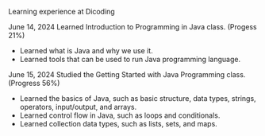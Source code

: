Learning experience at Dicoding

June 14, 2024
Learned Introduction to Programming in Java class. (Progess 21%)
* Learned what is Java and why we use it.
* Learned tools that can be used to run Java programming language.

June 15, 2024
Studied the Getting Started with Java Programming class. (Progress 56%)
* Learned the basics of Java, such as basic structure, data types, strings, operators, input/output, and arrays.
* Learned control flow in Java, such as loops and conditionals.
* Learned collection data types, such as lists, sets, and maps.
